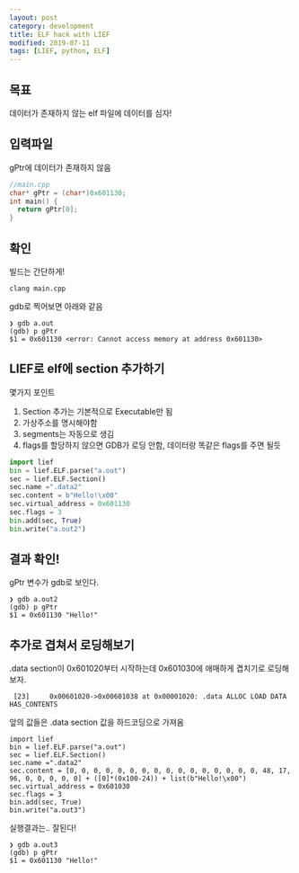 ```yaml
---
layout: post
category: development
title: ELF hack with LIEF
modified: 2019-07-11
tags: [LIEF, python, ELF]
---
```


## 목표

데이터가 존재하지 않는 elf 파일에 데이터를 심자!

## 입력파일

gPtr에 데이터가 존재하지 않음

```c++
//main.cpp
char* gPtr = (char*)0x601130;
int main() {
  return gPtr[0];
}
```

## 확인

빌드는 간단하게!

```
clang main.cpp
```

gdb로 찍어보면 아래와 같음

```
❯ gdb a.out
(gdb) p gPtr
$1 = 0x601130 <error: Cannot access memory at address 0x601130>
```

## LIEF로 elf에 section 추가하기

몇가지 포인트
1. Section 추가는 기본적으로 Executable만 됨
2. 가상주소를 명시해야함
3. segments는 자동으로 생김
4. flags를 할당하지 않으면 GDB가 로딩 안함, 데이터랑 똑같은 flags를 주면 될듯

```python
import lief
bin = lief.ELF.parse("a.out")
sec = lief.ELF.Section()
sec.name =".data2"
sec.content = b"Hello!\x00"
sec.virtual_address = 0x601130
sec.flags = 3
bin.add(sec, True)
bin.write("a.out2")
```

## 결과 확인!

gPtr 변수가 gdb로 보인다.

```
❯ gdb a.out2
(gdb) p gPtr
$1 = 0x601130 "Hello!"
```

## 추가로 겹쳐서 로딩해보기

.data section이 0x601020부터 시작하는데 0x601030에 애매하게 겹치기로 로딩해보자.

```
 [23]     0x00601020->0x00601038 at 0x00001020: .data ALLOC LOAD DATA HAS_CONTENTS
```

앞의 값들은 .data section 값을 하드코딩으로 가져옴

```
import lief
bin = lief.ELF.parse("a.out")
sec = lief.ELF.Section()
sec.name =".data2"
sec.content = [0, 0, 0, 0, 0, 0, 0, 0, 0, 0, 0, 0, 0, 0, 0, 0, 48, 17, 96, 0, 0, 0, 0, 0] + ([0]*(0x100-24)) + list(b"Hello!\x00")
sec.virtual_address = 0x601030
sec.flags = 3
bin.add(sec, True)
bin.write("a.out3")
```

실행결과는.. 잘된다!

```
❯ gdb a.out3
(gdb) p gPtr
$1 = 0x601130 "Hello!"
```